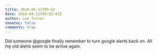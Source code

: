 ```yaml
---
title: 2014-04-11T09-52
date: 2014-04-11T09:52:47Z
author: Lee Turner
showtoc: false
comments: true
---
```


Did someone @google finally remember to turn google alerts back on.  All my old alerts seem to be active again.


